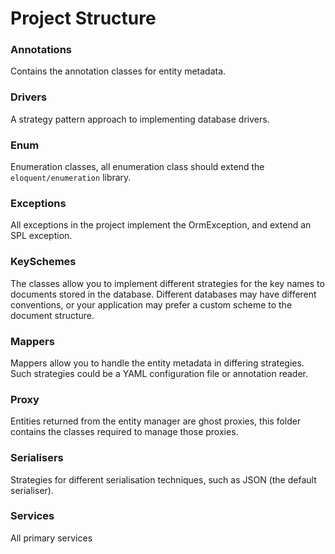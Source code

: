 Project Structure
=================

### Annotations
Contains the annotation classes for entity metadata.

### Drivers
A strategy pattern approach to implementing database drivers.

### Enum
Enumeration classes, all enumeration class should extend the `eloquent/enumeration` library.

### Exceptions
All exceptions in the project implement the OrmException, and extend an SPL exception.

### KeySchemes
The classes allow you to implement different strategies for the key names to documents stored in the database. 
Different databases may have different conventions, or your application may prefer a custom scheme to the document
structure.

### Mappers
Mappers allow you to handle the entity metadata in differing strategies. Such strategies could be a YAML configuration
file or annotation reader.

### Proxy
Entities returned from the entity manager are ghost proxies, this folder contains the classes required to manage those
proxies.

### Serialisers
Strategies for different serialisation techniques, such as JSON (the default serialiser). 

### Services
All primary services
